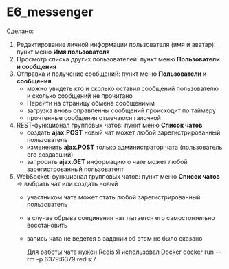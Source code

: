 # E6_messenger

Сделано:
1. Редактирование личной информации пользователя (имя и аватар): пункт меню **Имя пользователя**
2. Просмотр списка других пользователей: пункт меню **Пользователи и сообщения**
3. Отправка и получение сообщений: пункт меню **Пользователи и сообщения**
    - можно увидеть кто и сколько оставил сообщений пользователю и сколько сообщений не прочитано
    - Перейти на страницу обмена сообщенимм
    - загрузка вновь оправленны сообщений происходит по таймеру
    - прочтенные сообщения отмечаюся галочкой 
4. REST-функционал групповых чатов:  пункт меню **Список чатов**
    - создать **ajax.POST** новый чат может любой зарегистрированный пользователь
    - измененить **ajax.POST** только администратор чата (пользователь его создавший)
    - запросить **ajax.GET** информацию о чате может любой зарегистрованный пользователт
5. WebSocket-функционал групповых чатов:  пункт меню **Список чатов** -> выбрать чат или создать новый
   - участником чата может стать любой зарегистрированный пользователь
   - в случае обрыва соединения чат пытается его самостоятельно восстановить
   - запись чата не ведется в задании об этом не было сказано


      Для работы чата нужен Redis 
      Я использовал Docker 
      docker run --rm -p 6379:6379 redis:7

